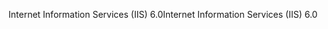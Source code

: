 <span data-ttu-id="54fc8-101">Internet Information Services (IIS) 6.0</span><span class="sxs-lookup"><span data-stu-id="54fc8-101">Internet Information Services (IIS) 6.0</span></span>